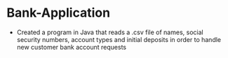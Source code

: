 # Bank-Application

* Created a program in Java that reads a .csv file of names, social security numbers, account types and initial deposits in order to handle new customer bank account requests 
